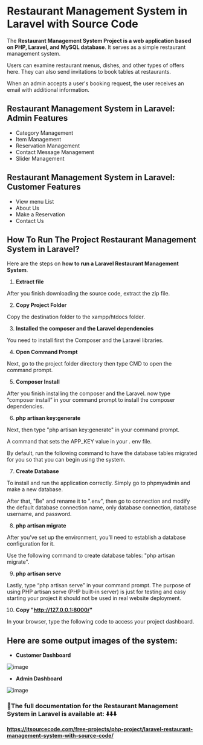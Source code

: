 # Restaurant Management System in Laravel with Source Code

The **Restaurant Management System Project is a web application based on PHP, Laravel, and MySQL database**. It serves as a simple restaurant management system.

Users can examine restaurant menus, dishes, and other types of offers here. They can also send invitations to book tables at restaurants.

When an admin accepts a user's booking request, the user receives an email with additional information.

## Restaurant Management System in Laravel: Admin Features 

* Category Management
* Item Management
* Reservation Management
* Contact Message Management
* Slider Management

## Restaurant Management System in Laravel: Customer Features

* View menu List
* About Us
* Make a Reservation
* Contact Us

## How To Run The Project Restaurant Management System in Laravel?

Here are the steps on **how to run a Laravel Restaurant Management System**.

1. **Extract file**

After you finish downloading the source code, extract the zip file.

2. **Copy Project Folder**

Copy the destination folder to the xampp/htdocs folder.

3. **Installed the composer and the Laravel dependencies**

You need to install first the Composer and the Laravel libraries.

4. **Open Command Prompt**

Next, go to the project folder directory then type CMD to open the command prompt.

5. **Composer Install**

After you finish installing the composer and the Laravel. now type “composer install” in your command prompt to install the composer dependencies.

6. **php artisan key:generate**

Next, then type "php artisan key:generate" in your command prompt. 

A command that sets the APP_KEY value in your . env file.

By default, run the following command to have the database tables migrated for you so that you can begin using the system.


7. **Create Database**

To install and run the application correctly. Simply go to phpmyadmin and make a new database.

After that, "Be" and rename it to ".env", then go to connection and modify the default database connection name, only database connection, database username, and password.

8. **php artisan migrate**

After you’ve set up the environment, you’ll need to establish a database configuration for it. 

Use the following command to create database tables: "php artisan migrate".

9. **php artisan serve**

Lastly, type “php artisan serve” in your command prompt. The purpose of using PHP artisan serve (PHP built-in server) is just for testing and easy starting your project it should not be used in real website deployment.

10. **Copy "http://127.0.0.1:8000/"**

In your browser, type the following code to access your project dashboard.

## Here are some output images of the system:

* **Customer Dashboard**
  
![image](https://github.com/user-attachments/assets/63f28776-d369-4d5f-8ac6-c05e7f0ea53f)


* **Admin Dashboard**

![image](https://github.com/user-attachments/assets/f404220d-4e2d-4a89-a839-f23b0be394c0)


### 📌The full documentation for the Restaurant Management System in Laravel is available at: ⬇️⬇️⬇️

**https://itsourcecode.com/free-projects/php-project/laravel-restaurant-management-system-with-source-code/**




